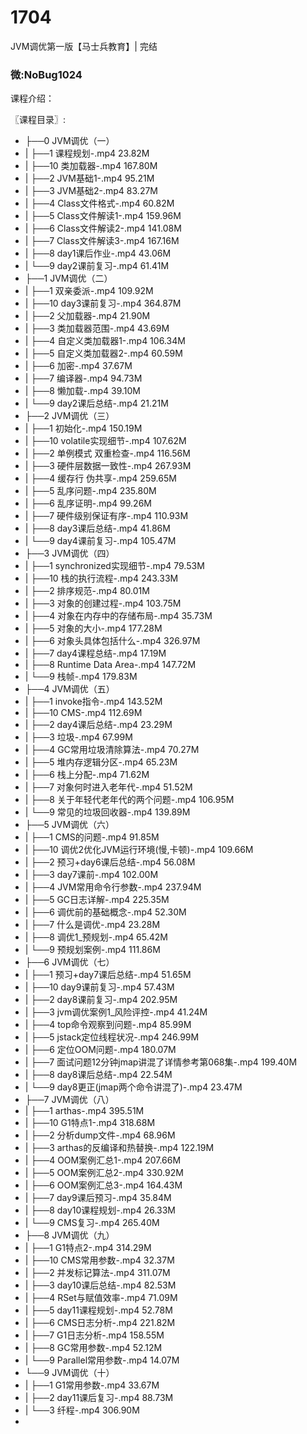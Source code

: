# 1704
JVM调优第一版【马士兵教育】| 完结

### 微:NoBug1024 


课程介绍：

〖课程目录〗:

- ├──0 JVM调优（一）  
- |   ├──1 课程规划-.mp4  23.82M
- |   ├──10 类加载器-.mp4  167.80M
- |   ├──2 JVM基础1-.mp4  95.21M
- |   ├──3 JVM基础2-.mp4  83.27M
- |   ├──4 Class文件格式-.mp4  60.82M
- |   ├──5 Class文件解读1-.mp4  159.96M
- |   ├──6 Class文件解读2-.mp4  141.08M
- |   ├──7 Class文件解读3-.mp4  167.16M
- |   ├──8 day1课后作业-.mp4  43.06M
- |   └──9 day2课前复习-.mp4  61.41M
- ├──1 JVM调优（二）  
- |   ├──1 双亲委派-.mp4  109.92M
- |   ├──10 day3课前复习-.mp4  364.87M
- |   ├──2 父加载器-.mp4  21.90M
- |   ├──3 类加载器范围-.mp4  43.69M
- |   ├──4 自定义类加载器1-.mp4  106.34M
- |   ├──5 自定义类加载器2-.mp4  60.59M
- |   ├──6 加密-.mp4  37.67M
- |   ├──7 编译器-.mp4  94.73M
- |   ├──8 懒加载-.mp4  39.10M
- |   └──9 day2课后总结-.mp4  21.21M
- ├──2 JVM调优（三）  
- |   ├──1 初始化-.mp4  150.19M
- |   ├──10 volatile实现细节-.mp4  107.62M
- |   ├──2 单例模式 双重检查-.mp4  116.56M
- |   ├──3 硬件层数据一致性-.mp4  267.93M
- |   ├──4 缓存行 伪共享-.mp4  259.65M
- |   ├──5 乱序问题-.mp4  235.80M
- |   ├──6 乱序证明-.mp4  99.26M
- |   ├──7 硬件级别保证有序-.mp4  110.93M
- |   ├──8 day3课后总结-.mp4  41.86M
- |   └──9 day4课前复习-.mp4  105.47M
- ├──3 JVM调优（四）  
- |   ├──1 synchronized实现细节-.mp4  79.53M
- |   ├──10 栈的执行流程-.mp4  243.33M
- |   ├──2 排序规范-.mp4  80.01M
- |   ├──3 对象的创建过程-.mp4  103.75M
- |   ├──4 对象在内存中的存储布局-.mp4  35.73M
- |   ├──5 对象的大小-.mp4  177.28M
- |   ├──6 对象头具体包括什么-.mp4  326.97M
- |   ├──7 day4课程总结-.mp4  17.19M
- |   ├──8 Runtime Data Area-.mp4  147.72M
- |   └──9 栈帧-.mp4  179.83M
- ├──4 JVM调优（五）  
- |   ├──1 invoke指令-.mp4  143.52M
- |   ├──10 CMS-.mp4  112.69M
- |   ├──2 day4课后总结-.mp4  23.29M
- |   ├──3 垃圾-.mp4  67.99M
- |   ├──4 GC常用垃圾清除算法-.mp4  70.27M
- |   ├──5 堆内存逻辑分区-.mp4  65.23M
- |   ├──6 栈上分配-.mp4  71.62M
- |   ├──7 对象何时进入老年代-.mp4  51.52M
- |   ├──8 关于年轻代老年代的两个问题-.mp4  106.95M
- |   └──9 常见的垃圾回收器-.mp4  139.89M
- ├──5 JVM调优（六）  
- |   ├──1 CMS的问题-.mp4  91.85M
- |   ├──10 调优2优化JVM运行环境(慢,卡顿)-.mp4  109.66M
- |   ├──2 预习+day6课后总结-.mp4  56.08M
- |   ├──3 day7课前-.mp4  102.00M
- |   ├──4 JVM常用命令行参数-.mp4  237.94M
- |   ├──5 GC日志详解-.mp4  225.35M
- |   ├──6 调优前的基础概念-.mp4  52.30M
- |   ├──7 什么是调优-.mp4  23.28M
- |   ├──8 调优1_预规划-.mp4  65.42M
- |   └──9 预规划案例-.mp4  111.86M
- ├──6 JVM调优（七）  
- |   ├──1 预习+day7课后总结-.mp4  51.65M
- |   ├──10 day9课前复习-.mp4  57.43M
- |   ├──2 day8课前复习-.mp4  202.95M
- |   ├──3 jvm调优案例1_风险评控-.mp4  41.24M
- |   ├──4 top命令观察到问题-.mp4  85.99M
- |   ├──5 jstack定位线程状况-.mp4  246.99M
- |   ├──6 定位OOM问题-.mp4  180.07M
- |   ├──7 面试问题12分钟jmap讲混了详情参考第068集-.mp4  199.40M
- |   ├──8 day8课后总结-.mp4  22.54M
- |   └──9 day8更正(jmap两个命令讲混了)-.mp4  23.47M
- ├──7 JVM调优（八）  
- |   ├──1 arthas-.mp4  395.51M
- |   ├──10 G1特点1-.mp4  318.68M
- |   ├──2 分析dump文件-.mp4  68.96M
- |   ├──3 arthas的反编译和热替换-.mp4  122.19M
- |   ├──4 OOM案例汇总1-.mp4  207.66M
- |   ├──5 OOM案例汇总2-.mp4  330.92M
- |   ├──6 OOM案例汇总3-.mp4  164.43M
- |   ├──7 day9课后预习-.mp4  35.84M
- |   ├──8 day10课程规划-.mp4  26.33M
- |   └──9 CMS复习-.mp4  265.40M
- ├──8 JVM调优（九）  
- |   ├──1 G1特点2-.mp4  314.29M
- |   ├──10 CMS常用参数-.mp4  32.37M
- |   ├──2 并发标记算法-.mp4  311.07M
- |   ├──3 day10课后总结-.mp4  82.53M
- |   ├──4 RSet与赋值效率-.mp4  71.09M
- |   ├──5 day11课程规划-.mp4  52.78M
- |   ├──6 CMS日志分析-.mp4  221.82M
- |   ├──7 G1日志分析-.mp4  158.55M
- |   ├──8 GC常用参数-.mp4  52.12M
- |   └──9 Parallel常用参数-.mp4  14.07M
- └──9 JVM调优（十）  
- |   ├──1 G1常用参数-.mp4  33.67M
- |   ├──2 day11课后复习-.mp4  88.73M
- |   └──3 纤程-.mp4  306.90M
- 
